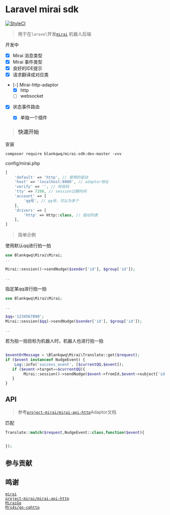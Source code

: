 # Laravel mirai sdk

[![StyleCI](https://github.styleci.io/repos/399045334/shield?branch=main)](https://github.styleci.io/repos/399045334?branch=main)

> 用于在`laravel`开发[`mirai`](https://github.com/mamoe/mirai) 机器人后端

开发中


- [x] Mirai 消息类型
- [x] Mirai 事件类型
- [x] 良好的IDE提示
- [x] 请求翻译成对应类
- [-] Mirai-http-adaptor
    - [x] http
    - [ ] websocket
- [x] 状态事件路由
    - [x] 单独一个插件


> ### 快速开始

安装
```
composer require blankqwq/mirai-sdk:dev-master -vvv
```

config/mirai.php

```php
[
    'default' => 'http', // 使用的驱动
    'host' => 'localhost:8080', // adaptor地址
    'verify' => '', // 校验码
    'tty' => 7200, // session过期时间
    'account' => [
        'qq号', // qq号，可以为多个
    ],
    'drivers' => [
        'http' => Http::class, // 驱动列表
    ],
]
```

> 简单示例

使用默认qq进行拍一拍
```php
use Blankqwq\Mirai\Mirai;
..

Mirai::session()->sendNudge($sender['id'], $group['id']);

..
```
指定某qq进行拍一拍
```php
use Blankqwq\Mirai\Mirai;

..

$qq='1234567890';
Mirai::session($qq)->sendNudge($sender['id'], $group['id']);

..

```
若为拍一拍目标为机器人时，机器人也进行拍一拍
```php

$eventOrMessage = \Blankqwq\Mirai\Translate::get($request);
if ($event instanceof NudgeEvent) {
    Log::info('success_event', [$currentQQ,$event]);
   if ($event->target==$currentQQ){
        Mirai::session()->sendNudge($event->fromId,$event->subject['id'],$event->subject['kind']);
   }
}

```
## API

> 参考[`project-mirai/mirai-api-http`](https://github.com/project-mirai/mirai-api-http)Adaptor文档

匹配
```php
Translate::match($request,NudgeEvent::class,function($event){


});

```


## 参与贡献

## 鸣谢

[`mirai`](https://github.com/mamoe/mirai) <br>
[`project-mirai/mirai-api-http`](https://github.com/project-mirai/mirai-api-http)<br>
[`MiraiGo`](https://github.com/Mrs4s/MiraiGo)<br>
[`Mrs4s/go-cqhttp`](https://github.com/Mrs4s/go-cqhttp)<br>
